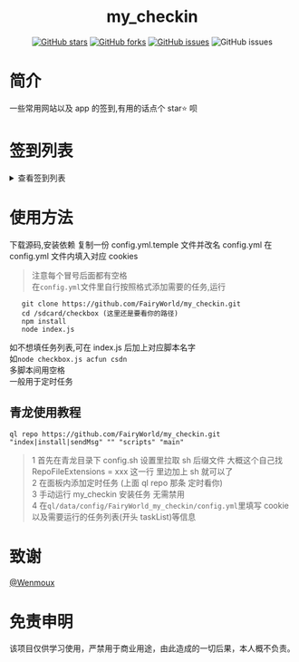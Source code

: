 <div align="center"> 
<h1 align="center">my_checkin</h1>

[![GitHub stars](https://img.shields.io/github/stars/FairyWorld/my_checkin?style=flat-square)](https://github.com/FairyWorld/my_checkin)
[![GitHub forks](https://img.shields.io/github/forks/FairyWorld/my_checkin?style=flat-square)](https://github.com/FairyWorld/my_checkin/network)
[![GitHub issues](https://img.shields.io/github/issues/FairyWorld/my_checkin?style=flat-square)](https://github.com/FairyWorld/my_checkin/issues)
![GitHub issues](https://img.shields.io/github/languages/code-size/FairyWorld/my_checkin?style=flat-square)

</div>

# 简介

一些常用网站以及 app 的签到,有用的话点个 star⭐️ 呗

# 签到列表

<details>
<summary>查看签到列表</summary>

- [x] [时光相册](http://dbmxb.top/)每日签到
</details>

# 使用方法

下载源码,安装依赖
复制一份 config.yml.temple 文件并改名 config.yml
在 config.yml 文件内填入对应 cookies

> 注意每个冒号后面都有空格  
> 在`config.yml`文件里自行按照格式添加需要的任务,运行

```
   git clone https://github.com/FairyWorld/my_checkin.git
   cd /sdcard/checkbox (这里还是要看你的路径)
   npm install
   node index.js
```

如不想填任务列表,可在 index.js 后加上对应脚本名字  
如`node checkbox.js acfun csdn`  
多脚本间用空格  
一般用于定时任务

## 青龙使用教程

```
ql repo https://github.com/FairyWorld/my_checkin.git "index|install|sendMsg" "" "scripts" "main"
```

> 1 首先在青龙目录下 config.sh 设置里拉取 sh 后缀文件 大概这个自己找 RepoFileExtensions = xxx 这一行 里边加上 sh 就可以了  
>  2 在面板内添加定时任务 (上面 ql repo 那条 定时看你)  
>  3 手动运行 my_checkin 安装任务 无需禁用  
>  4 在`ql/data/config/FairyWorld_my_checkin/config.yml`里填写 cookie 以及需要运行的任务列表(开头 taskList)等信息

# 致谢

[@Wenmoux](https://github.com/Wenmoux/checkbox/tree/master)

# 免责申明

该项目仅供学习使用，严禁用于商业用途，由此造成的一切后果，本人概不负责。
